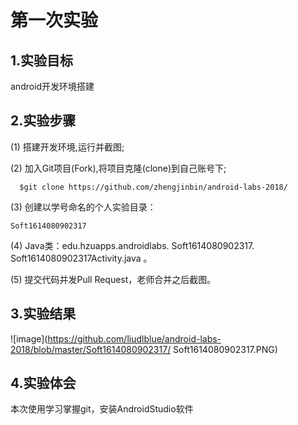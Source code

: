 ﻿# 第一次实验
 
## 1.实验目标
 android开发环境搭建
 
## 2.实验步骤
 (1) 搭建开发环境,运行并截图;
 
 (2) 加入Git项目(Fork),将项目克隆(clone)到自己账号下;
 
      $git clone https://github.com/zhengjinbin/android-labs-2018/
      
 (3) 创建以学号命名的个人实验目录：
 
    Soft1614080902317
      
     
 (4) Java类：edu.hzuapps.androidlabs. Soft1614080902317. Soft1614080902317Activity.java 。
 
 (5) 提交代码并发Pull Request，老师合并之后截图。
 
## 3.实验结果
 ![image](https://github.com/liudlblue/android-labs-2018/blob/master/Soft1614080902317/ Soft1614080902317.PNG)
 
## 4.实验体会
   本次使用学习掌握git，安装AndroidStudio软件